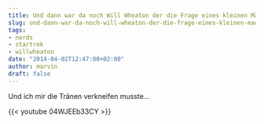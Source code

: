 ```yaml
---
title: Und dann war da noch Will Wheaton der die Frage eines kleinen Mädchens beantwortete
slug: und-dann-war-da-noch-will-wheaton-der-die-frage-eines-kleinen-madchens-beantwortete
tags:
- nerds
- startrek
- willwheaton
date: "2014-04-02T12:47:00+02:00"
author: marvin
draft: false
---
```

Und ich mir die Tränen verkneifen musste...

{{< youtube 04WJEEb33CY >}}